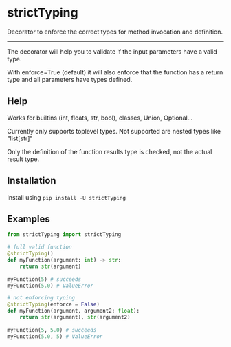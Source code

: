 # strictTyping

Decorator to enforce the correct types for method invocation and definition.

---

The decorator will help you to validate if the input parameters have a valid type.

With enforce=True (default) it will also enforce that the function has a return type and all parameters have types defined.


## Help

Works for builtins (int, floats, str, bool), classes, Union, Optional...

Currently only supports toplevel types. Not supported are nested types like "list[str]"

Only the definition of the function results type is checked, not the actual result type.

## Installation

Install using `pip install -U strictTyping`

## Examples

```py
from strictTyping import strictTyping

# full valid function
@strictTyping()
def myFunction(argument: int) -> str:
	return str(argument)
	
myFunction(5) # succeeds
myFunction(5.0) # ValueError

# not enforcing typing
@strictTyping(enforce = False)
def myFunction(argument, argument2: float):
	return str(argument), str(argument2)
	
myFunction(5, 5.0) # succeeds
myFunction(5.0, 5) # ValueError

